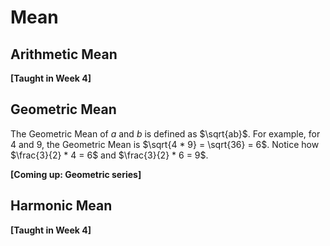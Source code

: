 # Mean

## Arithmetic Mean

**[Taught in Week 4]**

## Geometric Mean

The Geometric Mean of $a$ and $b$ is defined as $\sqrt{ab}$. For example, for $4$ and $9$, the Geometric Mean is $\sqrt{4 * 9} = \sqrt{36} = 6$. Notice how $\frac{3}{2} * 4 = 6$ and $\frac{3}{2} * 6 = 9$.

**[Coming up: Geometric series]**

## Harmonic Mean

**[Taught in Week 4]**

